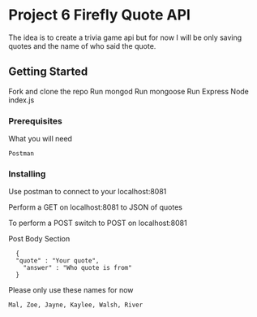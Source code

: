 # Project 6 Firefly Quote API

The idea is to create a trivia game api but for now I will be only saving quotes and the name of who said the quote.

## Getting Started

Fork and clone the repo
Run mongod
Run mongoose
Run Express
Node index.js

### Prerequisites

What you will need

```
Postman
```

### Installing

Use postman to connect to your localhost:8081

Perform a GET on localhost:8081 to JSON of quotes

To perform a POST switch to POST on localhost:8081

Post Body Section

```
  {
  "quote" : "Your quote",
	"answer" : "Who quote is from"
  }
```

Please only use these names for now

```
Mal, Zoe, Jayne, Kaylee, Walsh, River
```
